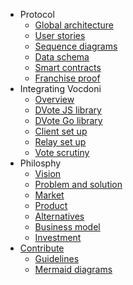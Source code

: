 <!-- - [White paper](/whitepaper.md) -->
- Protocol
    - [Global architecture](/protocol/architecture.md)
    - [User stories](/protocol/user-stories.md)
    - [Sequence diagrams](/protocol/sequence-diagrams.md)
    - [Data schema](/protocol/data-schema.md)
    - [Smart contracts](/protocol/smart-contracts.md)
    - [Franchise proof](/protocol/franchise-proof.md)
- Integrating Vocdoni
    - [Overview](/integration/overview.md)
    - [DVote JS library](/integration/dvote-js.md)
    - [DVote Go library](/integration/go-dvote.md)
    - [Client set up](/integration/client-set-up.md)
    - [Relay set up](/integration/relay-set-up.md)
    - [Vote scrutiny](/integration/scrutiny.md)
- Philosphy
  - [Vision](/philosophy/vision.md)
  - [Problem and solution](/philosophy/problem-solution.md)
  - [Market](/philosophy/market.md)
  - [Product](/philosophy/product.md)
  - [Alternatives](/philosophy/alternatives.md)
  - [Business model](/philosophy/business-model.md)
  - [Investment](/philosophy/investment.md)
- [Contribute](/contribute.md)
    - [Guidelines](/contribute/guidelines.md)
    - [Mermaid diagrams](/contribute/mermaid.md)
